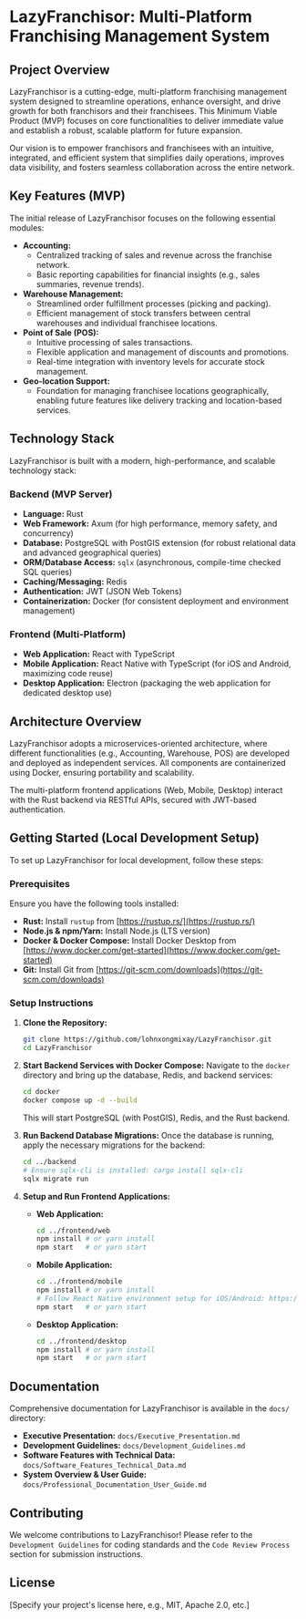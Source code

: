 # LazyFranchisor: Multi-Platform Franchising Management System

## Project Overview

LazyFranchisor is a cutting-edge, multi-platform franchising management system designed to streamline operations, enhance oversight, and drive growth for both franchisors and their franchisees. This Minimum Viable Product (MVP) focuses on core functionalities to deliver immediate value and establish a robust, scalable platform for future expansion.

Our vision is to empower franchisors and franchisees with an intuitive, integrated, and efficient system that simplifies daily operations, improves data visibility, and fosters seamless collaboration across the entire network.

## Key Features (MVP)

The initial release of LazyFranchisor focuses on the following essential modules:

*   **Accounting:**
    *   Centralized tracking of sales and revenue across the franchise network.
    *   Basic reporting capabilities for financial insights (e.g., sales summaries, revenue trends).
*   **Warehouse Management:**
    *   Streamlined order fulfillment processes (picking and packing).
    *   Efficient management of stock transfers between central warehouses and individual franchisee locations.
*   **Point of Sale (POS):**
    *   Intuitive processing of sales transactions.
    *   Flexible application and management of discounts and promotions.
    *   Real-time integration with inventory levels for accurate stock management.
*   **Geo-location Support:**
    *   Foundation for managing franchisee locations geographically, enabling future features like delivery tracking and location-based services.

## Technology Stack

LazyFranchisor is built with a modern, high-performance, and scalable technology stack:

### Backend (MVP Server)

*   **Language:** Rust
*   **Web Framework:** Axum (for high performance, memory safety, and concurrency)
*   **Database:** PostgreSQL with PostGIS extension (for robust relational data and advanced geographical queries)
*   **ORM/Database Access:** `sqlx` (asynchronous, compile-time checked SQL queries)
*   **Caching/Messaging:** Redis
*   **Authentication:** JWT (JSON Web Tokens)
*   **Containerization:** Docker (for consistent deployment and environment management)

### Frontend (Multi-Platform)

*   **Web Application:** React with TypeScript
*   **Mobile Application:** React Native with TypeScript (for iOS and Android, maximizing code reuse)
*   **Desktop Application:** Electron (packaging the web application for dedicated desktop use)

## Architecture Overview

LazyFranchisor adopts a microservices-oriented architecture, where different functionalities (e.g., Accounting, Warehouse, POS) are developed and deployed as independent services. All components are containerized using Docker, ensuring portability and scalability.

The multi-platform frontend applications (Web, Mobile, Desktop) interact with the Rust backend via RESTful APIs, secured with JWT-based authentication.

## Getting Started (Local Development Setup)

To set up LazyFranchisor for local development, follow these steps:

### Prerequisites

Ensure you have the following tools installed:

*   **Rust:** Install `rustup` from [https://rustup.rs/](https://rustup.rs/)
*   **Node.js & npm/Yarn:** Install Node.js (LTS version)
*   **Docker & Docker Compose:** Install Docker Desktop from [https://www.docker.com/get-started](https://www.docker.com/get-started)
*   **Git:** Install Git from [https://git-scm.com/downloads](https://git-scm.com/downloads)

### Setup Instructions

1.  **Clone the Repository:**
    ```bash
    git clone https://github.com/lohnxongmixay/LazyFranchisor.git
    cd LazyFranchisor
    ```

2.  **Start Backend Services with Docker Compose:**
    Navigate to the `docker` directory and bring up the database, Redis, and backend services:
    ```bash
    cd docker
    docker compose up -d --build
    ```
    This will start PostgreSQL (with PostGIS), Redis, and the Rust backend.

3.  **Run Backend Database Migrations:**
    Once the database is running, apply the necessary migrations for the backend:
    ```bash
    cd ../backend
    # Ensure sqlx-cli is installed: cargo install sqlx-cli
    sqlx migrate run
    ```

4.  **Setup and Run Frontend Applications:**

    *   **Web Application:**
        ```bash
        cd ../frontend/web
        npm install # or yarn install
        npm start   # or yarn start
        ```

    *   **Mobile Application:**
        ```bash
        cd ../frontend/mobile
        npm install # or yarn install
        # Follow React Native environment setup for iOS/Android: https://reactnative.dev/docs/environment-setup
        npm start   # or yarn start
        ```

    *   **Desktop Application:**
        ```bash
        cd ../frontend/desktop
        npm install # or yarn install
        npm start   # or yarn start
        ```

## Documentation

Comprehensive documentation for LazyFranchisor is available in the `docs/` directory:

*   **Executive Presentation:** `docs/Executive_Presentation.md`
*   **Development Guidelines:** `docs/Development_Guidelines.md`
*   **Software Features with Technical Data:** `docs/Software_Features_Technical_Data.md`
*   **System Overview & User Guide:** `docs/Professional_Documentation_User_Guide.md`

## Contributing

We welcome contributions to LazyFranchisor! Please refer to the `Development Guidelines` for coding standards and the `Code Review Process` section for submission instructions.

## License

[Specify your project's license here, e.g., MIT, Apache 2.0, etc.]